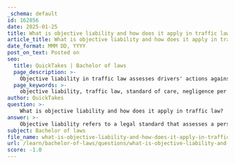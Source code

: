 ```yaml
---
_schema: default
id: 162856
date: 2025-01-25
title: What is objective liability and how does it apply in traffic law?
article_title: What is objective liability and how does it apply in traffic law?
date_format: MMM DD, YYYY
post_on_text: Posted on
seo:
  title: QuickTakes | Bachelor of laws
  page_description: >-
    Objective liability in traffic law assesses drivers' actions against reasonable standards rather than their intentions, focusing on compliance with traffic regulations to determine negligence and liability in accidents.
  page_keywords: >-
    objective liability, traffic law, standard of care, negligence per se, assessment of liability, reckless behavior, criminal negligence, traffic regulations, driver responsibility, legal standards
author: QuickTakes
question: >-
    What is objective liability and how does it apply in traffic law?
answer: >-
    Objective liability refers to a legal standard that assesses a person's actions based on whether they meet the expectations of a reasonable person, rather than considering the individual's intentions or state of mind. This concept is particularly relevant in traffic law, where it helps determine liability in cases of accidents and violations of traffic regulations.\n\nIn traffic law, objective liability is applied through the following principles:\n\n1. **Standard of Care**: Every driver is expected to operate their vehicle in a reasonably safe manner. This standard is often defined by traffic laws and regulations, which set the baseline for what constitutes reasonable driving behavior. For instance, obeying speed limits, stopping at red lights, and yielding to pedestrians are all part of this standard.\n\n2. **Negligence Per Se**: This legal doctrine states that violating a safety law (such as a traffic regulation) can automatically establish a duty of care and breach of that duty in a negligence claim. For example, if a driver runs a red light and causes an accident, that violation can be used to demonstrate negligence without needing to prove that the driver acted unreasonably in a broader sense.\n\n3. **Assessment of Liability**: In the context of a motor vehicle accident, liability can be established by applying the four elements of negligence: duty, breach, causation, and damages. The objective standard focuses on whether the driver's actions were consistent with what a reasonable person would have done under similar circumstances.\n\n4. **Recklessness and Criminal Negligence**: Objective liability also plays a role in distinguishing between negligence and more severe forms of misconduct, such as reckless behavior or criminal negligence. For instance, driving under the influence of alcohol may not only be a violation of traffic laws but could also be assessed under objective standards to determine if the driver's actions were grossly negligent.\n\n5. **Uniformity in Legal Standards**: The use of objective standards in traffic law ensures consistency in how cases are evaluated and adjudicated. This uniformity helps in establishing clear expectations for drivers and contributes to overall traffic safety.\n\nIn summary, objective liability in traffic law focuses on the actions of drivers in relation to established standards of care, primarily defined by traffic regulations. It emphasizes the importance of reasonable behavior and compliance with laws to determine liability in accidents and traffic offenses.
subject: Bachelor of laws
file_name: what-is-objective-liability-and-how-does-it-apply-in-traffic-law.md
url: /learn/bachelor-of-laws/questions/what-is-objective-liability-and-how-does-it-apply-in-traffic-law
score: -1.0
---
```


&nbsp;